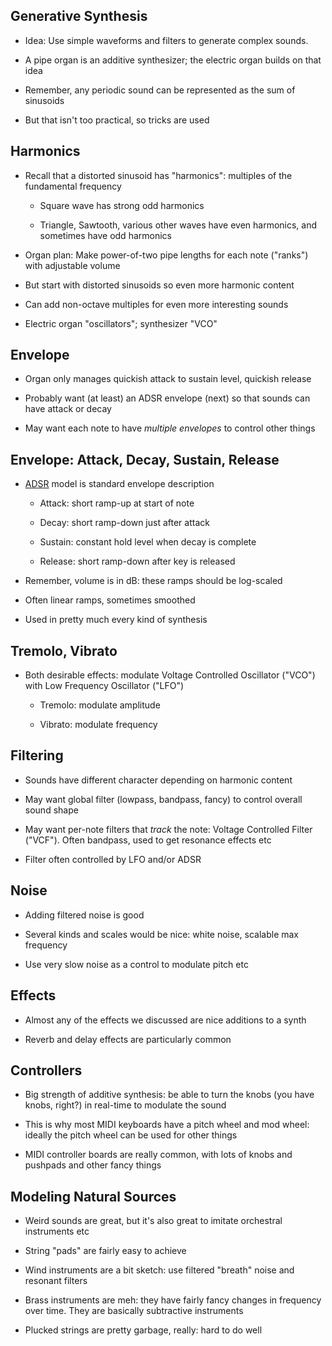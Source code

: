 ## Generative Synthesis

* Idea: Use simple waveforms and filters to generate complex
  sounds.

* A pipe organ is an additive synthesizer; the electric
  organ builds on that idea

* Remember, any periodic sound can be represented as the sum
  of sinusoids

* But that isn't too practical, so tricks are used

## Harmonics

* Recall that a distorted sinusoid has "harmonics": multiples
  of the fundamental frequency

  * Square wave has strong odd harmonics

  * Triangle, Sawtooth, various other waves have even
    harmonics, and sometimes have odd harmonics

* Organ plan: Make power-of-two pipe lengths for each note
  ("ranks") with adjustable volume

* But start with distorted sinusoids so even more harmonic
  content

* Can add non-octave multiples for even more interesting
  sounds

* Electric organ "oscillators"; synthesizer "VCO"

## Envelope

* Organ only manages quickish attack to sustain level,
  quickish release

* Probably want (at least) an ADSR envelope (next) so that
  sounds can have attack or decay

* May want each note to have *multiple envelopes* to control
  other things

## Envelope: Attack, Decay, Sustain, Release

* [ADSR](https://blog.landr.com/adsr-envelopes-infographic/)
  model is standard envelope description

  * Attack: short ramp-up at start of note

  * Decay: short ramp-down just after attack

  * Sustain: constant hold level when decay is complete

  * Release: short ramp-down after key is released

* Remember, volume is in dB: these ramps should be log-scaled

* Often linear ramps, sometimes smoothed

* Used in pretty much every kind of synthesis

## Tremolo, Vibrato

* Both desirable effects: modulate Voltage Controlled
  Oscillator ("VCO") with Low Frequency Oscillator ("LFO")

  * Tremolo: modulate amplitude

  * Vibrato: modulate frequency

## Filtering

* Sounds have different character depending on harmonic
  content

* May want global filter (lowpass, bandpass, fancy) to
  control overall sound shape

* May want per-note filters that *track* the note: Voltage
  Controlled Filter ("VCF").  Often bandpass, used to get
  resonance effects etc

* Filter often controlled by LFO and/or ADSR

## Noise

* Adding filtered noise is good

* Several kinds and scales would be nice: white noise,
  scalable max frequency

* Use very slow noise as a control to modulate pitch etc

## Effects

* Almost any of the effects we discussed are nice additions
  to a synth

* Reverb and delay effects are particularly common

## Controllers

* Big strength of additive synthesis: be able to turn the
  knobs (you have knobs, right?) in real-time to modulate
  the sound

* This is why most MIDI keyboards have a pitch wheel and mod
  wheel: ideally the pitch wheel can be used for other things

* MIDI controller boards are really common, with lots of
  knobs and pushpads and other fancy things

## Modeling Natural Sources

* Weird sounds are great, but it's also great to imitate
  orchestral instruments etc

* String "pads" are fairly easy to achieve

* Wind instruments are a bit sketch: use filtered "breath" noise and
  resonant filters

* Brass instruments are meh: they have fairly fancy
  changes in frequency over time. They are basically
  subtractive instruments

* Plucked strings are pretty garbage, really: hard to do well

